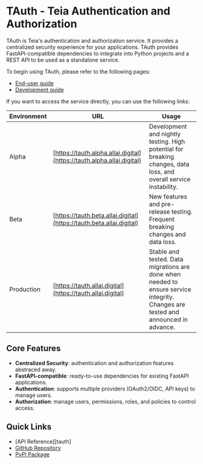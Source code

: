 # TAuth - **T**eia **Auth**entication and **Auth**orization

TAuth is Teia's authentication and authorization service.
It provides a centralized security experience for your applications.
TAuth provides FastAPI-compatible dependencies to integrate into Python projects and a REST API to be used as a standalone service.

To begin using TAuth, please refer to the following pages:

- [End-user guide](./user_guide/index.md)
- [Development guide](./dev_guide/index.md)

If you want to access the service directly, you can use the following links:

| Environment | URL | Usage |
| --- | --- | --- |
| Alpha | [https://tauth.alpha.allai.digital](https://tauth.alpha.allai.digital) | Development and nightly testing. High potential for breaking changes, data loss, and overall service instability. |
| Beta | [https://tauth.beta.allai.digital](https://tauth.beta.allai.digital) | New features and pre-release testing. Frequent breaking changes and data loss. |
| Production | [https://tauth.allai.digital](https://tauth.allai.digital) | Stable and tested. Data migrations are done when needed to ensure service integrity. Changes are tested and announced in advance. |

## Core Features

- **Centralized Security**: authentication and authorization features abstraced away.
- **FastAPI-compatible**: ready-to-use dependencies for existing FastAPI applications.
- **Authentication**: supports multiple providers (OAuth2/OIDC, API keys) to manage users.
- **Authorization**: manage users, permissions, roles, and policies to control access.

## Quick Links

- [API Reference][tauth]
- [GitHub Repository](https://github.com/teialabs/tauth)
- [PyPI Package](https://pypi.org/project/tauth/)
